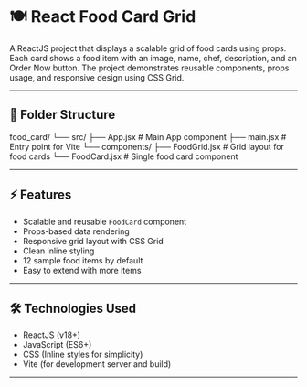 # 🍽️ React Food Card Grid

A ReactJS project that displays a scalable grid of food cards using props. Each card shows a food item with an image, name, chef, description, and an Order Now button. The project demonstrates reusable components, props usage, and responsive design using CSS Grid.

---

## 📂 Folder Structure

food_card/
 └── src/
      ├── App.jsx           # Main App component
      ├── main.jsx          # Entry point for Vite
      └── components/
           ├── FoodGrid.jsx  # Grid layout for food cards
           └── FoodCard.jsx  # Single food card component

---

## ⚡ Features

- Scalable and reusable `FoodCard` component
- Props-based data rendering
- Responsive grid layout with CSS Grid
- Clean inline styling
- 12 sample food items by default
- Easy to extend with more items

---

## 🛠️ Technologies Used

- ReactJS (v18+)
- JavaScript (ES6+)
- CSS (Inline styles for simplicity)
- Vite (for development server and build)

---

